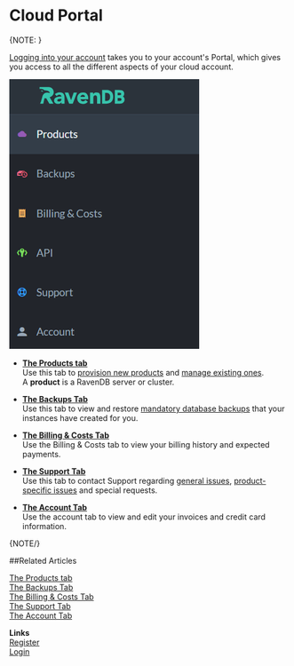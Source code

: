 # Cloud Portal  

{NOTE: }

[Logging into your account](../../cloud/cloud-overview#login-to-your-account) 
takes you to your account's Portal, which gives you access to all the different aspects of your cloud account.  

!["Account Portal"](images\portal-tabs.png "Account Portal")  


* **[The Products tab](../../cloud/portal/cloud-portal-products-tab)**  
  Use this tab to [provision new products](../../cloud/portal/cloud-portal-products-tab#provisioning-a-new-product) and 
  [manage existing ones](../../cloud/portal/cloud-portal-products-tab#managing-an-existing-product).  
  A **product** is a RavenDB server or cluster.  

* **[The Backups Tab](../../cloud/portal/cloud-portal-backups-tab)**  
  Use this tab to view and restore [mandatory database backups](../../cloud/cloud-backup-and-restore#the-mandatory-backup-routine) 
  that your instances have created for you.  

* **[The Billing & Costs Tab](../../cloud/portal/cloud-portal-billing-tab)**  
  Use the Billing & Costs tab to view your billing history and expected payments.  

* **[The Support Tab](../../cloud/portal/cloud-portal-support-tab)**  
  Use this tab to contact Support regarding [general issues](../../cloud/portal/cloud-portal-support-tab#submit-a-general-support-call), 
  [product-specific issues](../../cloud/portal/cloud-portal-support-tab#submit-a-product-specific-support-call) and special requests.  

* **[The Account Tab](../../cloud/portal/cloud-portal-account-tab)**  
  Use the account tab to view and edit your invoices and credit card information.  

{NOTE/}

##Related Articles
  
[The Products tab](../../cloud/portal/cloud-portal-products-tab)  
[The Backups Tab](../../cloud/portal/cloud-portal-backups-tab)  
[The Billing & Costs Tab](../../cloud/portal/cloud-portal-billing-tab)  
[The Support Tab](../../cloud/portal/cloud-portal-support-tab)  
[The Account Tab](../../cloud/portal/cloud-portal-account-tab)  
  
**Links**  
[Register]( https://cloud.ravendb.net/user/register)  
[Login]( https://cloud.ravendb.net/user/login)  
